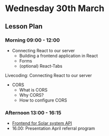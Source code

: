 # Wednesday 30th March

## Lesson Plan

### Morning 09:00 - 12:00

+ Connecting React to our server 
  + Building a frontend application in React
  + Forms
  + (optional) React-Tabs

Livecoding: Connecting React to our server
+ CORS 
  + What is CORS
  + Why CORS?
  + How to configure CORS
  
### Afternoon 13:00 - 16:15

+ [Frontend for Solar system API](https://github.com/FrancoSpeziali/react-solar-system)
+ 16.00: Presentation April referral program
